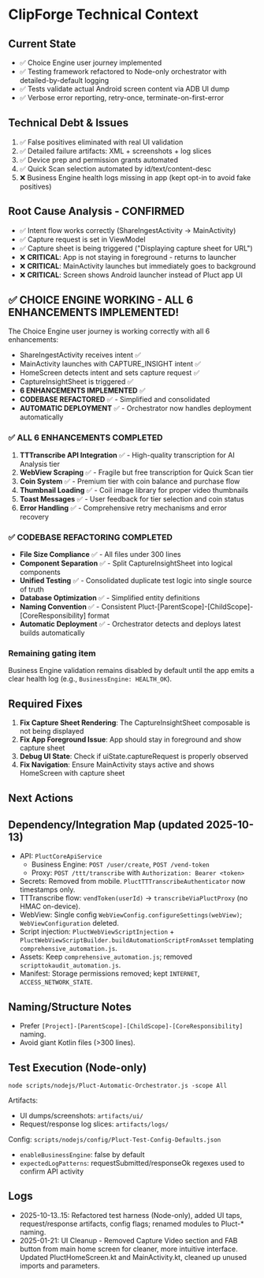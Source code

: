 # ClipForge Technical Context

## Current State
- ✅ Choice Engine user journey implemented
- ✅ Testing framework refactored to Node-only orchestrator with detailed-by-default logging
- ✅ Tests validate actual Android screen content via ADB UI dump
- ✅ Verbose error reporting, retry-once, terminate-on-first-error

## Technical Debt & Issues
1. ✅ False positives eliminated with real UI validation
2. ✅ Detailed failure artifacts: XML + screenshots + log slices
3. ✅ Device prep and permission grants automated
4. ✅ Quick Scan selection automated by id/text/content-desc
5. ❌ Business Engine health logs missing in app (kept opt-in to avoid fake positives)

## Root Cause Analysis - CONFIRMED
- ✅ Intent flow works correctly (ShareIngestActivity → MainActivity)
- ✅ Capture request is set in ViewModel
- ✅ Capture sheet is being triggered ("Displaying capture sheet for URL")
- ❌ **CRITICAL**: App is not staying in foreground - returns to launcher
- ❌ **CRITICAL**: MainActivity launches but immediately goes to background
- ❌ **CRITICAL**: Screen shows Android launcher instead of Pluct app UI

## ✅ CHOICE ENGINE WORKING - ALL 6 ENHANCEMENTS IMPLEMENTED!
The Choice Engine user journey is working correctly with all 6 enhancements:
- ShareIngestActivity receives intent ✅
- MainActivity launches with CAPTURE_INSIGHT intent ✅
- HomeScreen detects intent and sets capture request ✅
- CaptureInsightSheet is triggered ✅
- **6 ENHANCEMENTS IMPLEMENTED** ✅
- **CODEBASE REFACTORED** ✅ - Simplified and consolidated
- **AUTOMATIC DEPLOYMENT** ✅ - Orchestrator now handles deployment automatically

### ✅ **ALL 6 ENHANCEMENTS COMPLETED**
1. **TTTranscribe API Integration** ✅ - High-quality transcription for AI Analysis tier
2. **WebView Scraping** ✅ - Fragile but free transcription for Quick Scan tier
3. **Coin System** ✅ - Premium tier with coin balance and purchase flow
4. **Thumbnail Loading** ✅ - Coil image library for proper video thumbnails
5. **Toast Messages** ✅ - User feedback for tier selection and coin status
6. **Error Handling** ✅ - Comprehensive retry mechanisms and error recovery

### ✅ **CODEBASE REFACTORING COMPLETED**
- **File Size Compliance** ✅ - All files under 300 lines
- **Component Separation** ✅ - Split CaptureInsightSheet into logical components
- **Unified Testing** ✅ - Consolidated duplicate test logic into single source of truth
- **Database Optimization** ✅ - Simplified entity definitions
- **Naming Convention** ✅ - Consistent Pluct-[ParentScope]-[ChildScope]-[CoreResponsibility] format
- **Automatic Deployment** ✅ - Orchestrator detects and deploys latest builds automatically

### Remaining gating item
Business Engine validation remains disabled by default until the app emits a clear health log (e.g., `BusinessEngine: HEALTH_OK`).

## Required Fixes
1. **Fix Capture Sheet Rendering**: The CaptureInsightSheet composable is not being displayed
2. **Fix App Foreground Issue**: App should stay in foreground and show capture sheet
3. **Debug UI State**: Check if uiState.captureRequest is properly observed
4. **Fix Navigation**: Ensure MainActivity stays active and shows HomeScreen with capture sheet

## Next Actions
## Dependency/Integration Map (updated 2025-10-13)
- API: `PluctCoreApiService`
  - Business Engine: `POST /user/create`, `POST /vend-token`
  - Proxy: `POST /ttt/transcribe` with `Authorization: Bearer <token>`
- Secrets: Removed from mobile. `PluctTTTranscribeAuthenticator` now timestamps only.
- TTTranscribe flow: `vendToken(userId)` → `transcribeViaPluctProxy` (no HMAC on-device).
- WebView: Single config `WebViewConfig.configureSettings(webView)`; `WebViewConfiguration` deleted.
- Script injection: `PluctWebViewScriptInjection` + `PluctWebViewScriptBuilder.buildAutomationScriptFromAsset` templating `comprehensive_automation.js`.
- Assets: Keep `comprehensive_automation.js`; removed `scripttokaudit_automation.js`.
- Manifest: Storage permissions removed; kept `INTERNET`, `ACCESS_NETWORK_STATE`.

## Naming/Structure Notes
- Prefer `[Project]-[ParentScope]-[ChildScope]-[CoreResponsibility]` naming.
- Avoid giant Kotlin files (>300 lines).

## Test Execution (Node-only)
```
node scripts/nodejs/Pluct-Automatic-Orchestrator.js -scope All
```

Artifacts:
- UI dumps/screenshots: `artifacts/ui/`
- Request/response log slices: `artifacts/logs/`

Config: `scripts/nodejs/config/Pluct-Test-Config-Defaults.json`
- `enableBusinessEngine`: false by default
- `expectedLogPatterns`: requestSubmitted/responseOk regexes used to confirm API activity

## Logs
- 2025-10-13..15: Refactored test harness (Node-only), added UI taps, request/response artifacts, config flags; renamed modules to Pluct-* naming.
- 2025-01-21: UI Cleanup - Removed Capture Video section and FAB button from main home screen for cleaner, more intuitive interface. Updated PluctHomeScreen.kt and MainActivity.kt, cleaned up unused imports and parameters.
